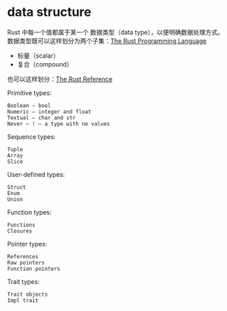 # data structure

Rust 中每一个值都属于某一个 数据类型（data type），以便明确数据处理方式。
数据类型既可以这样划分为两个子集：[The Rust Programming Language](https://doc.rust-lang.org/book/ch03-02-data-types.html)

- 标量（scalar）
- 复合（compound）

也可以这样划分：[The Rust Reference](https://doc.rust-lang.org/reference/types.html)

Primitive types:

```
Boolean — bool
Numeric — integer and float
Textual — char and str
Never — ! — a type with no values
```

Sequence types:

```
Tuple
Array
Slice
```

User-defined types:

```
Struct
Enum
Union
```

Function types:

```
Functions
Closures
```

Pointer types:

```
References
Raw pointers
Function pointers
```

Trait types:

```
Trait objects
Impl trait
```
